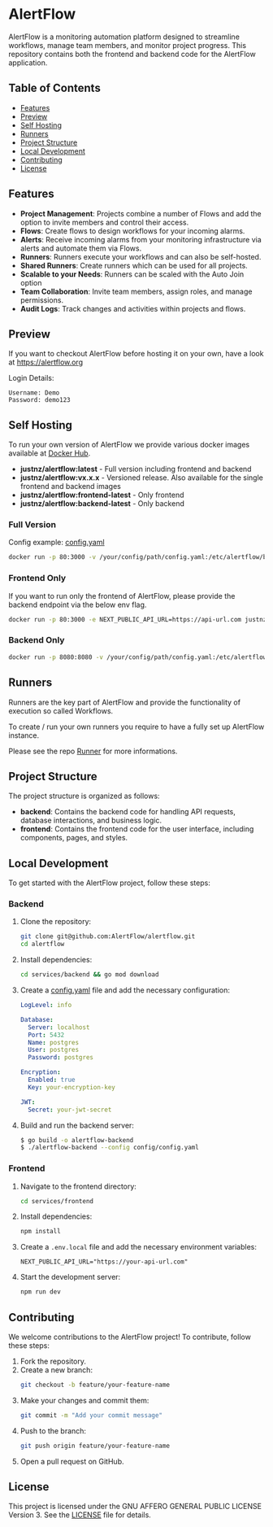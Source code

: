 # AlertFlow

AlertFlow is a monitoring automation platform designed to streamline workflows, manage team members, and monitor project progress. This repository contains both the frontend and backend code for the AlertFlow application.

## Table of Contents

- [Features](#features)
- [Preview](#preview)
- [Self Hosting](#self-hosting)
- [Runners](#runners)
- [Project Structure](#project-structure)
- [Local Development](#local-development)
- [Contributing](#contributing)
- [License](#license)

## Features

- **Project Management**: Projects combine a number of Flows and add the option to invite members and control their access.
- **Flows**: Create flows to design workflows for your incoming alarms.
- **Alerts**: Receive incoming alarms from your monitoring infrastructure via alerts and automate them via Flows.
- **Runners**: Runners execute your workflows and can also be self-hosted.
- **Shared Runners**: Create runners which can be used for all projects.
- **Scalable to your Needs**: Runners can be scaled with the Auto Join option
- **Team Collaboration**: Invite team members, assign roles, and manage permissions.
- **Audit Logs**: Track changes and activities within projects and flows.

## Preview
If you want to checkout AlertFlow before hosting it on your own, have a look at
https://alertflow.org

Login Details:
```
Username: Demo
Password: demo123
```

## Self Hosting
To run your own version of AlertFlow we provide various docker images available at 
[Docker Hub](https://hub.docker.com/repository/docker/justnz/alertflow/general).
- **justnz/alertflow:latest** - Full version including frontend and backend
- **justnz/alertflow:vx.x.x** - Versioned release. Also available for the single frontend and backend images
- **justnz/alertflow:frontend-latest** - Only frontend
- **justnz/alertflow:backend-latest** - Only backend

### Full Version

Config example: [config.yaml](https://github.com/AlertFlow/alertflow/blob/main/services/backend/config/config.yaml)

```sh
docker run -p 80:3000 -v /your/config/path/config.yaml:/etc/alertflow/backend_config.yaml justnz/alertflow:latest
```

### Frontend Only
If you want to run only the frontend of AlertFlow, please provide the backend endpoint via the below env flag.
```sh
docker run -p 80:3000 -e NEXT_PUBLIC_API_URL=https://api-url.com justnz/alertflow:frontend-latest
```

### Backend Only
```sh
docker run -p 8080:8080 -v /your/config/path/config.yaml:/etc/alertflow/backend_config.yaml justnz/alertflow:backend-latest
```

## Runners
Runners are the key part of AlertFlow and provide the functionality of execution so called Workflows.

To create / run your own runners you require to have a fully set up AlertFlow instance.

Please see the repo [Runner](https://github.com/AlertFlow/runner) for more informations.

## Project Structure

The project structure is organized as follows:

- **backend**: Contains the backend code for handling API requests, database interactions, and business logic.
- **frontend**: Contains the frontend code for the user interface, including components, pages, and styles.

## Local Development

To get started with the AlertFlow project, follow these steps:

### Backend

1. Clone the repository:
    ```sh
    git clone git@github.com:AlertFlow/alertflow.git
    cd alertflow
    ```

2. Install dependencies:
    ```sh
    cd services/backend && go mod download
    ```

3. Create a [config.yaml](https://github.com/AlertFlow/alertflow/blob/main/services/backend/config/config.yaml) file and add the necessary configuration:
    ```yaml
    LogLevel: info

    Database:
      Server: localhost
      Port: 5432
      Name: postgres
      User: postgres
      Password: postgres

    Encryption:
      Enabled: true
      Key: your-encryption-key

    JWT:
      Secret: your-jwt-secret
    ```

4. Build and run the backend server:
    ```sh
    $ go build -o alertflow-backend
    $ ./alertflow-backend --config config/config.yaml
    ```

### Frontend

1. Navigate to the frontend directory:
    ```sh
    cd services/frontend
    ```

2. Install dependencies:
    ```sh
    npm install
    ```

3. Create a `.env.local` file and add the necessary environment variables:
    ```env
    NEXT_PUBLIC_API_URL="https://your-api-url.com"
    ```

4. Start the development server:
    ```sh
    npm run dev
    ```

## Contributing

We welcome contributions to the AlertFlow project! To contribute, follow these steps:

1. Fork the repository.
2. Create a new branch:
    ```sh
    git checkout -b feature/your-feature-name
    ```
3. Make your changes and commit them:
    ```sh
    git commit -m "Add your commit message"
    ```
4. Push to the branch:
    ```sh
    git push origin feature/your-feature-name
    ```
5. Open a pull request on GitHub.

## License

This project is licensed under the GNU AFFERO GENERAL PUBLIC LICENSE Version 3. See the [LICENSE](https://github.com/AlertFlow/alertflow/blob/main/LICENSE) file for details.
